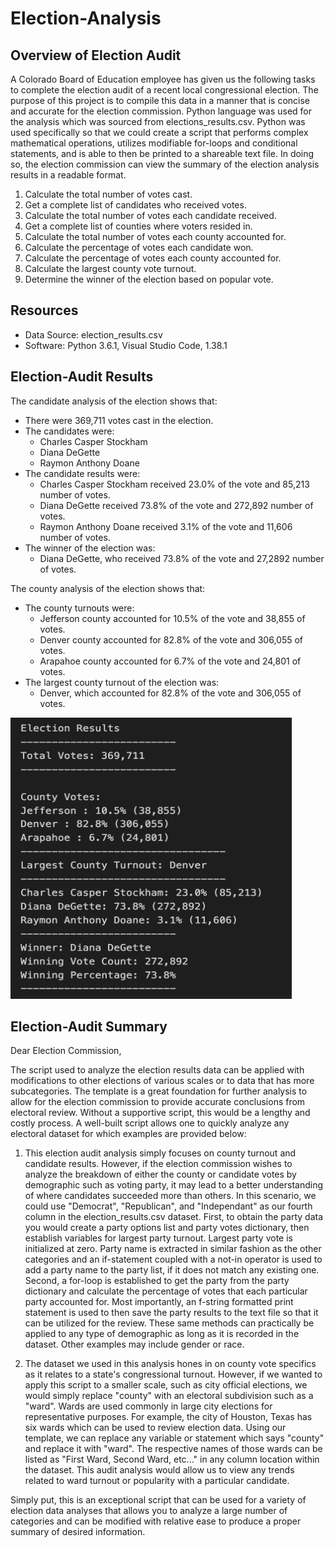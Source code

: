 # Election-Analysis

## Overview of Election Audit

A Colorado Board of Education employee has given us the following tasks to complete the election audit of a recent local congressional election. The purpose of this project is to compile this data in a manner that is concise and accurate for the election commission. Python language was used for the analysis which was sourced from elections_results.csv. Python was used specifically so that we could create a script that performs complex mathematical operations, utilizes modifiable for-loops and conditional statements, and is able to then be printed to a shareable text file. In doing so, the election commission can view the summary of the election analysis results in a readable format.

1. Calculate the total number of votes cast.
2. Get a complete list of candidates who received votes.
3. Calculate the total number of votes each candidate received.
4. Get a complete list of counties where voters resided in.
5. Calculate the total number of votes each county accounted for.
6. Calculate the percentage of votes each candidate won.
7. Calculate the percentage of votes each county accounted for.
8. Calculate the largest county vote turnout.
9. Determine the winner of the election based on popular vote.

## Resources

* Data Source: election_results.csv
* Software: Python 3.6.1, Visual Studio Code, 1.38.1

## Election-Audit Results

The candidate analysis of the election shows that:
* There were 369,711 votes cast in the election.
* The candidates were:
    * Charles Casper Stockham
    * Diana DeGette
    * Raymon Anthony Doane
* The candidate results were:
    * Charles Casper Stockham received 23.0% of the vote and 85,213 number of votes.
    * Diana DeGette received 73.8% of the vote and 272,892 number of votes.
    * Raymon Anthony Doane received 3.1% of the vote and 11,606 number of votes.
* The winner of the election was:
    * Diana DeGette, who received 73.8% of the vote and 27,2892 number of votes.

The county analysis of the election shows that:
* The county turnouts were:
   * Jefferson county accounted for 10.5% of the vote and 38,855 of votes.
   * Denver county accounted for 82.8% of the vote and 306,055 of votes.
   * Arapahoe county accounted for 6.7% of the vote and 24,801 of votes.
* The largest county turnout of the election was:
   * Denver, which accounted for 82.8% of the vote and 306,055 of votes.


<img src="https://github.com/katmarcin/election-analysis/blob/b7c6b41abd901caa231c0bd8c2231dce01988d24/Election_Analysis.png" width="450" height="450">
   

## Election-Audit Summary

Dear Election Commission,

The script used to analyze the election results data can be applied with modifications to other elections of various scales or to data that has more subcategories. The template is a great foundation for further analysis to allow for the election commission to provide accurate conclusions from electoral review. Without a supportive script, this would be a lengthy and costly process. A well-built script allows one to quickly analyze any electoral dataset for which examples are provided below:

1) This election audit analysis simply focuses on county turnout and candidate results. However, if the election commission wishes to analyze the breakdown of either the county or candidate votes by demographic such as voting party, it may lead to a better understanding of where candidates succeeded more than others. In this scenario, we could use "Democrat", "Republican", and "Independant" as our fourth column in the election_results.csv dataset. First, to obtain the party data you would create a party options list and party votes dictionary, then establish variables for largest party turnout. Largest party vote is initialized at zero. Party name is extracted in similar fashion as the other categories and an if-statement coupled with a not-in operator is used to add a party name to the party list, if it does not match any existing one. Second, a for-loop is established to get the party from the party dictionary and calculate the percentage of votes that each particular party accounted for. Most importantly, an f-string formatted print statement is used to then save the party results to the text file so that it can be utilized for the review. These same methods can practically be applied to any type of demographic as long as it is recorded in the dataset. Other examples may include gender or race.

2) The dataset we used in this analysis hones in on county vote specifics as it relates to a state's congressional turnout. However, if we wanted to apply this script to a smaller scale, such as city official elections, we would simply replace "county" with an electoral subdivision such as a "ward". Wards are used commonly in large city elections for representative purposes. For example, the city of Houston, Texas has six wards which can be used to review election data. Using our template, we can replace any variable or statement which says "county" and replace it with "ward". The respective names of those wards can be listed as "First Ward, Second Ward, etc..." in any column location within the dataset. This audit analysis would allow us to view any trends related to ward turnout or popularity with a particular candidate. 

Simply put, this is an exceptional script that can be used for a variety of election data analyses that allows you to analyze a large number of categories and can be modified with relative ease to produce a proper summary of desired information.
